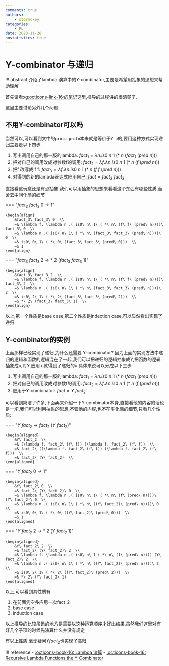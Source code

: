```yaml
---
comments: true
authors:
    - stormckey
categories:
    - PL
date: 2023-11-28
nostatistics: true
---
```


# Y-combinator 与递归

!!! abstract
    介绍了lambda 演算中的Y-combinator,主要是希望用抽象的思想来帮助理解

<!-- more -->

首先请看xg[:octicons-link-16:的笔记这里](https://note.tonycrane.cc/cs/pl/ppl/topic1/#y-combinator),推导的过程讲的很清楚了.

这里主要讨论另外几个问题

## 不用Y-combinator可以吗

当然可以,可以看到文中的`proto proto`本来就是等价于`Y u`的,要用这种方式实现递归主要走以下四步

1. 写出调用自己的那一版的lambda: $fact_1 = \lambda n . is0\ n\ 1\ ( *\ n\ (fact_1\ (pred\ n)))$
2. 把对自己的调用改成对参数f的调用: $fact_2 = \lambda f. \lambda n . is0\ n\ 1\ ( *\ n\ (f\ (pred\ n)))$
3. 把f 改写成 f f: $fact_3 = \lambda f. \lambda n . is0\ n\ 1\ ( *\ n\ (f\ f\ (pred\ n)))$
4. 对得到的新的lambda表达式应用自己: $fact = fact_3\ fact_3$

直接看这玩意还是有点抽象,我们可以用抽象的思想来看看这个东西有哪些性质,而舍去中间化简的细节

=== "$fact_3\ fact_3\ 0 \rightarrow 1$"

    \begin{align}
        &fact_3\ fact_3\ 0  \\
        =& \lambda f. \lambda n .( is0\ n\ 1\ ( *\ n\ (f\ f\ (pred\ n))))\ fact_3\ 0  \\
        =& \lambda n .( is0\ n\ 1\ ( *\ n\ (fact_3\ fact_3\ (pred\ n))))\ 0  \\
        =& is0\ 0\ 1\ ( *\ 0\ (fact_3\ fact_3\ (pred\ 0)))  \\
        =& 1
    \end{align}


=== "$fact_3\ fact_3\ 2 \rightarrow *\ 2\ (fact_3\ fact_3\ 1)$"

    \begin{align}
        &fact_3\ fact_3 2  \\
        =& \lambda f. \lambda n .( is0\ n\ 1\ ( *\ n\ (f\ f\ (pred\ n))))\ fact_3\ 2  \\
        =& \lambda n .( is0\ n\ 1\ ( *\ n\ (fact_3\ fact_3\ (pred\ n))))\ 2  \\
        =& is0\ 2\ 1\ ( *\ 2\ (fact_3\ fact_3\ (pred\ 2)))  \\
        =& *\ 2\ (fact_3\ fact_3\ 1)  \\
    \end{align}

以上,第一个性质是base case,第二个性质是indection case,可以显然看出实现了递归

## Y-combinator的实例

上面那样已经实现了递归,为什么还需要 Y-combinator? 因为上面的实现方法中递归的逻辑和函数的逻辑混在了一起,我们可以把递归的逻辑抽象成Y,把函数的逻辑抽象成u,对Y 应用 u就得到了递归的u.具体来说可以分成以下三步

1. 写出调用自己的那一版的lambda: $fact_1 = \lambda n . is0\ n\ 1\ ( *\ n\ (fact_1\ (pred\ n)))$
2. 把对自己的调用改成对参数f的调用: $fact_2 = \lambda f. \lambda n . is0\ n\ 1\ ( *\ n\ (f\ (pred\ n)))$
3. 应用于Y-combinator: $fact = Y\ fact_2$

可以看到简洁了许多,下面再来介绍一下Y-combinator本身,直接看他的内容的话也是一坨,我们可以利用抽象的思想,不管他的内容,也不在乎化简的细节,只看几个性质:

=== "$Y\ fact_2 \rightarrow fact_2\ (Y\ fact_2)$"

    \begin{aligned}
        &Y\ fact_2  \\
        =& (\lambda f. fact_2\ (f\ f)) (\lambda f. fact_2\ (f\ f))  \\
        =& fact_2\ ((\lambda f. fact_2\ (f\ f)) (\lambda f. fact_2\ (f\ f)))  \\
        =& fact_2\ (Y\ fact_2)  \\
    \end{aligned}

=== "$Y\ fact_2\ 0 \rightarrow 1$"

    \begin{aligned}
        &Y\ fact_2\ 0  \\
        =& fact_2\ (Y\ fact_2)\ 0  \\
        =& \lambda f. \lambda n .( is0\ n\ 1\ ( *\ n\ (f\ (pred\ n))))\ (Y\ fact_2)\ 0  \\
        =& \lambda n .( is0\ n\ 1\ ( *\ n\ ((Y\ fact_2)\ (pred\ n))))\ 0  \\
        =& is0\ 0\ 1\ ( *\ 0\ ((Y\ fact_2)\ (pred\ 0)))  \\
        =& 1
    \end{aligned}

=== "$Y\ fact_2\ 2 \rightarrow *\ 2\ (Y\ fact_2\ 1)$"

    \begin{aligned}
        &Y\ fact_2\ 2  \\
        =& fact_2\ (Y\ fact_2)\ 2  \\
        =& \lambda f. \lambda n .( is0\ n\ 1 ( *\ n\ (f\ (pred\ n)))) (Y\ fact_2)\ 2  \\
        =& \lambda n .( is0\ n\ 1\ ( *\ n\ ((Y\ fact_2)\ (pred\ n))))\ 2  \\
        =& is0\ 2\ 1\ ( *\ 2\ ((Y\ fact_2)\ (pred\ 2)))  \\
        =& *\ 2\ (Y\ fact_2\ 1)
    \end{aligned}

以上,可以看到其性质有

1. 在前面凭空多应用一次fact_2
2. base case
3. induction case

以上推导的比较吊诡的地方是需要以这种运算顺序才好出结果,虽然我们这里对有好几个子项的时候先演算什么并没有规定

有以上性质,毫无疑问$Y fact_2$也实现了递归
    
!!! reference
    - [:octicons-book-16: Lambda 演算](https://note.tonycrane.cc/cs/pl/ppl/topic1/#y-combinator)
    - [:octicons-book-16: Recursive Lambda Functions the Y-Combinator](https://sookocheff.com/post/fp/recursive-lambda-functions/)
